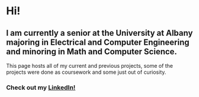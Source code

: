 # Hi! 

## I am currently a senior at the University at Albany majoring in Electrical and Computer Engineering and minoring in Math and Computer Science.

This page hosts all of my current and previous projects, some of the projects were done as coursework and some just out of curiosity.

### Check out my [LinkedIn!](https://www.linkedin.com/in/michael-jacques-5b010b205/)

<!--
**mtjacques/mtjacques** is a ✨ _special_ ✨ repository because its `README.md` (this file) appears on your GitHub profile.

Here are some ideas to get you started:

- 🔭 I’m currently working on ...
- 🌱 I’m currently learning ...
- 👯 I’m looking to collaborate on ...
- 🤔 I’m looking for help with ...
- 💬 Ask me about ...
- 📫 How to reach me: ...
- 😄 Pronouns: ...
- ⚡ Fun fact: ...
-->
